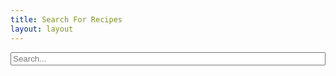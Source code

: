 ```yaml
---
title: Search For Recipes
layout: layout
---
```


<div class="field">
  <input type="search" placeholder="Search..." id="searchField" style="width: 100%" />
</div>
<ul id="searchResults"></ul>
<div id="noResultsFound" >
  
</div>
